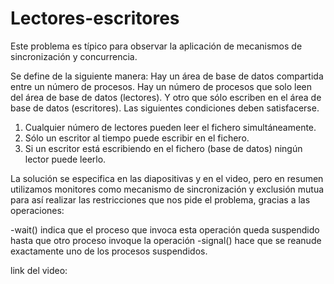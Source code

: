 # Lectores-escritores

Este problema es típico para observar la aplicación de mecanismos de sincronización y concurrencia.

Se define de la siguiente manera:
Hay un área de base de datos compartida entre un número de procesos.
Hay un número de procesos que solo leen del área de base de datos (lectores).
Y otro que sólo escriben en el área de base de datos (escritores).
Las siguientes condiciones deben satisfacerse.

1. Cualquier número de lectores pueden leer el fichero simultáneamente.
2. Sólo un escritor al tiempo puede escribir en el fichero.
3. Si un escritor está escribiendo en el fichero (base de datos) ningún lector puede leerlo.

La solución se especifica en las diapositivas y en el video, pero en resumen utilizamos monitores
como mecanismo de sincronización y exclusión mutua para así realizar las restricciones que nos
pide el problema, gracias a las operaciones:

-wait() indica que el proceso que invoca esta operación queda suspendido hasta que otro proceso invoque la operación
-signal() hace que se reanude exactamente uno de los procesos suspendidos.

link del video: 
